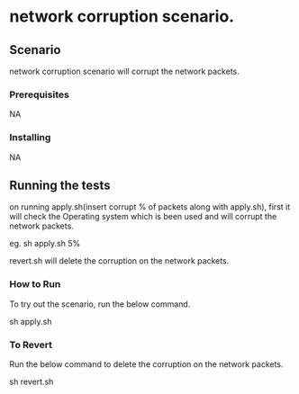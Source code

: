 # network corruption scenario.


## Scenario

network corruption scenario will corrupt the network packets.

### Prerequisites

NA

### Installing

NA

## Running the tests

on running apply.sh(insert corrupt % of packets along with apply.sh), first it will check the Operating system which is been used and will corrupt the network packets.

eg. sh apply.sh 5%

revert.sh will delete the corruption on the network packets.

### How to Run

To try out the scenario, run the below command.

sh apply.sh

### To Revert

Run the below command to delete the corruption on the network packets.

sh revert.sh
